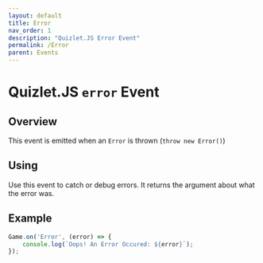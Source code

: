 ```yaml
---
layout: default
title: Error
nav_order: 1
description: "Quizlet.JS Error Event"
permalink: /Error
parent: Events
---
```


# Quizlet.JS `error` Event

## Overview
This event is emitted when an `Error` is thrown (`throw new Error()`)

## Using
Use this event to catch or debug errors. It returns the argument about what the error was.

## Example
```js
Game.on('Error', (error) => {
    console.log(`Oops! An Error Occured: ${error}`);
});
```